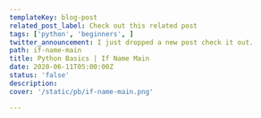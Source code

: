 ```yaml
---
templateKey: blog-post
related_post_label: Check out this related post
tags: ['python', 'beginners', ]
twitter_announcement: I just dropped a new post check it out.
path: if-name-main
title: Python Basics | If Name Main
date: 2020-06-11T05:00:00Z
status: 'false'
description:
cover: '/static/pb/if-name-main.png'

---
```


<!--
<p style='text-align: center'>
<a href='https://waylonwalker.com/blog/if-name-main'>
  <img
    style='width:500px; max-width:80%; margin: auto;'
    src="https://waylonwalker.com/if-name-main.png"
    alt="Read more from the Python Basics | If Name Main article"
  />
  </a>
</p>

-->
